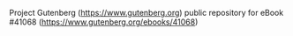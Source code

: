 Project Gutenberg (https://www.gutenberg.org) public repository for eBook #41068 (https://www.gutenberg.org/ebooks/41068)
